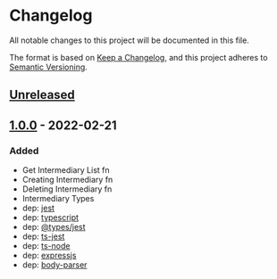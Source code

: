 # Changelog
All notable changes to this project will be documented in this file.

The format is based on [Keep a Changelog](https://keepachangelog.com/en/1.0.0/),
and this project adheres to [Semantic Versioning](https://semver.org/spec/v2.0.0.html).

## [Unreleased]

## [1.0.0] - 2022-02-21
### Added
- Get Intermediary List fn
- Creating Intermediary fn
- Deleting Intermediary fn
- Intermediary Types
- dep: [jest]
- dep: [typescript]
- dep: [@types/jest]
- dep: [ts-jest]
- dep: [ts-node]
- dep: [expressjs]
- dep: [body-parser]

[jest]: https://jestjs.io/ru/
[typescript]: https://www.typescriptlang.org/
[@types/jest]: https://www.npmjs.com/package/@types/jest
[ts-jest]: https://kulshekhar.github.io/ts-jest/
[ts-node]: https://typestrong.org/ts-node/
[expressjs]: https://expressjs.com/
[body-parser]: https://github.com/expressjs/body-parser#readme

[Unreleased]: https://github.com/ArtemNikolaev/BTA-DDD/compare/v1.0.0...HEAD
[1.0.0]: https://github.com/ArtemNikolaev/BTA-DDD/releases/tag/v1.0.0
